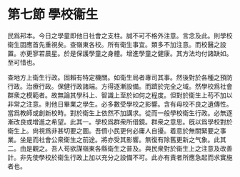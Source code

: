 # 第七節    學校衞生

民爲邦本。今日之學童即他日社會之支柱。誠不可不格外注意。言念及此。則學校衞生固應首先重視矣。查嶺東各校。所有衛生事宜。類多不加注意。而校醫之設置。亦更寥若晨星。於是保護學童之身體。增進學童之健康。其方法均付諸缺如。至可惜也。

查地方上衛生行政。固賴有特定機關。如衛生局者專司其事。然後對於各種之預防行政。治療行政。保健行政諸端。方得逐漸設備。而躋於完全之域。然學校爲社會群衆之模範者。故無論其學科上、智識上至於如何之程度。但對於衛生上苟不加以非常之注意。則他日畢業之學生。必多數受學校之影響。含有母校不良之遺傳性。當爲教師或創新校時。對於衛生上依然不加講求。從而一般學校衛生行政。必無逐漸改良或增進之希望。此其一。學校爲群衆所借鏡。群衆之意思。旣以爲學校對於衛生上。尙視爲非甚切要之圖。吾儕小民更何必庸人自擾。着意於無關緊要之事業。坐是而社會公衆衛生之前途。將亦受其影響。無復有除舊更新之气象。此其二。由是觀之。吾人苟欲謀嶺東各縣衛生之普及。與民衆對於衞生上之注意及改善計。非先使學校於衞生行政上加以充分之設備不可。此亦有責者所應急起而求實施者也。

